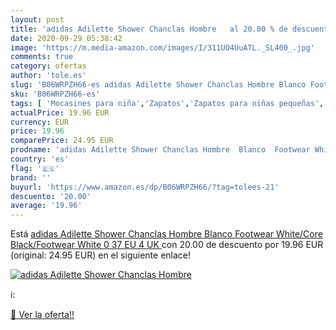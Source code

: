 ```yaml
---
layout: post
title: 'adidas Adilette Shower Chanclas Hombre   al 20.00 % de descuento'
date: 2020-09-29 05:38:42
image: 'https://m.media-amazon.com/images/I/311UO4UuATL._SL400_.jpg'
comments: true
category: ofertas
author: 'tole.es'
slug: 'B06WRPZH66-es adidas Adilette Shower Chanclas Hombre Blanco Footwear...'
sku: 'B06WRPZH66-es'
tags: [ 'Mocasines para niña','Zapatos','Zapatos para niñas pequeñas','Zapatos y complementos','chanclas', ]
actualPrice: 19.96 EUR
currency: EUR
price: 19.96
comparePrice: 24.95 EUR
prodname: 'adidas Adilette Shower Chanclas Hombre  Blanco  Footwear White/Core Black/Footwear White 0   37 EU  4 UK '
country: 'es'
flag: '🇪🇸'
brand: ''
buyurl: 'https://www.amazon.es/dp/B06WRPZH66/?tag=tolees-21'
descuento: '20.00'
average: '19.96'
---
```


Está [adidas Adilette Shower Chanclas Hombre  Blanco  Footwear White/Core Black/Footwear White 0   37 EU  4 UK ](https://www.amazon.es/dp/B06WRPZH66/?tag=tolees-21) con 20.00 de descuento por 19.96 EUR (original: 24.95 EUR) en el siguiente enlace!

[![adidas Adilette Shower Chanclas Hombre  ](https://m.media-amazon.com/images/I/311UO4UuATL._SL400_.jpg)](https://www.amazon.es/dp/B06WRPZH66/?tag=tolees-21)

ℹ️:


[🛒 Ver la oferta!!](https://www.amazon.es/dp/B06WRPZH66/?tag=tolees-21)
